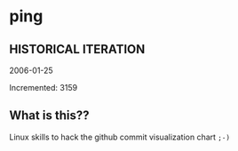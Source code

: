 # ping

## HISTORICAL ITERATION
2006-01-25

Incremented: 3159

## What is this?? 
Linux skills to hack the github commit visualization chart `;-)`
